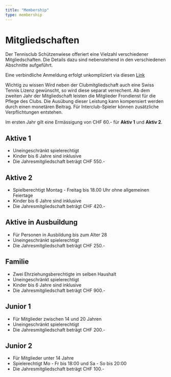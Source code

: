 ```yaml
---
title: "Membership"
type: membership
---
```


# Mitgliedschaften

Der Tennisclub Schützenwiese offeriert eine Vielzahl verschiedener Mitgliedschaften. Die Details dazu sind nebenstehend in den verschiedenen Abschnitte aufgeführt.

Eine verbindliche Anmeldung erfolgt unkompliziert via diesen [Link](http://tcsw.ch/subscribe.html)

Wichtig zu wissen
Wird neben der Clubmitgliedschaft auch eine Swiss Tennis Lizenz gewünscht, so wird diese separat verrechent. Ab dem zweiten Jahr der Mitgliedschaft leisten die Mitglieder Frondienst für die Pflege des Clubs. Die Ausübung dieser Leistung kann kompensiert werden durch einen monetären Beitrag. Für Interclub-Spieler können zusätzliche Verpflichtungen entstehen.

Im ersten Jahr gilt eine Ermässigung von CHF 60.- für **Aktiv 1** und **Aktiv 2**.


## Aktive 1
- Uneingeschränkt spielerechtigt
- Kinder bis 6 Jahre sind inklusive
- Die Jahresmitgliedschaft beträgt CHF 550.-

## Aktive 2
- Spielberechtigt Montag - Freitag bis 18.00 Uhr ohne allgemeinen Feiertage 
- Kinder bis 6 Jahre sind inklusive
- Die Jahresmitgliedschaft beträgt CHF 420.-

## Aktive in Ausbuildung
- Für Personen in Ausbildung bis zum Alter 28
- Uneingeschränkt spielerechtigt
- Die Jahresmitgliedschaft beträgt CHF 250.-

## Familie
- Zwei Ehrziehungsberechtigte im selben Haushalt
- Uneingeschränkt spielerechtigt
- Kinder bis 6 Jahre sind inklusive
- Die Jahresmitgliedschaft beträgt CHF 900.-

## Junior 1
- Für Mitglieder zwischen 14 und 20 Jahren
- Uneingeschränkt spielerechtigt
- Die Jahresmitgliedschaft beträgt CHF 200.-

## Junior 2
- Für Mitglieder unter 14 Jahre
- Spielerechtigt Mo - Fr bis 18:00 und Sa - So bis 20:00
- Die Jahresmitgliedschaft beträgt CHF 100.-

